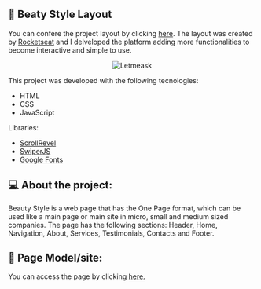 ## 🔖 Beaty Style Layout
You can confere the project layout by clicking <a target="_blank" href="https://www.figma.com/community/file/1009824839797878169">here</a>. The layout was created by <a target="_blank" href="https://www.rocketseat.com.br">Rocketseat</a> and I delveloped the platform adding more functionalities to become interactive and simple to use.

<p align="center">
    <img alt="Letmeask" src="![image](https://user-images.githubusercontent.com/56702492/152016189-c1b8178d-9add-4bfc-9fc4-fefba15431ec.png)
" target="_blank" />
</p>


<p>This project was developed with the following tecnologies: </p>
<ul>
  <li>HTML</li>
  <li>CSS</li>
  <li>JavaScript</li>
</ul>

<p>Libraries: </p>
<ul>
  <li><a href="https://scrollrevealjs.org/">ScrollRevel</a></li>
  <li><a href="https://github.com/nolimits4web/Swiper">SwiperJS</a></li>
  <li><a href="https://fonts.google.com/">Google Fonts</a></li>
</ul>

<h2>💻 About the project: </h2>
<p>
  Beauty Style is a web page that has the One Page format, which can be used like a main page or main site in micro, small and medium sized companies. The page has the following sections: Header, Home, Navigation, About, Services, Testimonials, Contacts and Footer.
</p>

<h2>🔖 Page Model/site: </h2>
<p>
  You can access the page by clicking <a href="https://davilucena222.github.io/Beauty-Style/">here.</a>
</p>
